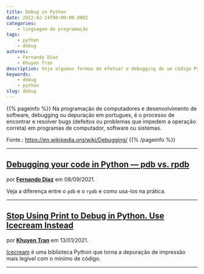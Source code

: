 ```yaml
---
title: Debug in Python
date: 2022-02-14T00:00:00.000Z
categories:
    - linguagem de programação
tags:
    - python
    - debug
autores:
    - Fernando Diaz
    - Khuyen Tran
description: Veja algumas formas de efetuar o debugging de um código Python.
keywords:
    - debug
    - python
slug: debug
---
```


{{% pageinfo %}}
Na programação de computadores e desenvolvimento de software, debugging ou depuração em portugues, é o processo de encontrar e resolver bugs (defeitos ou problemas que impedem a operação correta) em programas de computador, software ou sistemas.

Fonte.: <https://en.wikipedia.org/wiki/Debugging/>
{{% /pageinfo %}}

---

## [Debugging your code in Python — pdb vs. rpdb](https://itnext.io/debugging-your-code-in-python-pdb-vs-rpdb-e7bb918a8ac3)

por [**Fernando Diaz**](/autores/fernando-diaz/) em 08/09/2021.

Veja a diferença entre o `pdb` e o `rpdb` e como usa-los na prática.

---

## [Stop Using Print to Debug in Python. Use Icecream Instead](https://towardsdatascience.com/stop-using-print-to-debug-in-python-use-icecream-instead-79e17b963fcc)

por [**Khuyen Tran**](/autores/khuyen-tran/) em 13/01/2021.

[Icecream](https://github.com/gruns/icecream) é uma biblioteca Python que torna a depuração de impressão mais legível com o mínimo de código.

---
